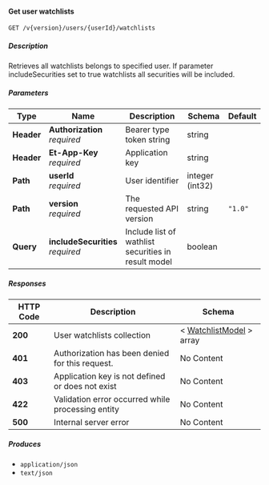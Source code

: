
<a name="watchlists_getuserwatchlists"></a>
#### Get user watchlists
```
GET /v{version}/users/{userId}/watchlists
```


##### Description
Retrieves all watchlists belongs to specified user. If parameter includeSecurities set to true watchlists all securities will be included.


##### Parameters

|Type|Name|Description|Schema|Default|
|---|---|---|---|---|
|**Header**|**Authorization**  <br>*required*|Bearer type token string|string||
|**Header**|**Et-App-Key**  <br>*required*|Application key|string||
|**Path**|**userId**  <br>*required*|User identifier|integer (int32)||
|**Path**|**version**  <br>*required*|The requested API version|string|`"1.0"`|
|**Query**|**includeSecurities**  <br>*required*|Include list of wathlist securities in result model|boolean||


##### Responses

|HTTP Code|Description|Schema|
|---|---|---|
|**200**|User watchlists collection|< [WatchlistModel](#watchlistmodel) > array|
|**401**|Authorization has been denied for this request.|No Content|
|**403**|Application key is not defined or does not exist|No Content|
|**422**|Validation error occurred while processing entity|No Content|
|**500**|Internal server error|No Content|


##### Produces

* `application/json`
* `text/json`



